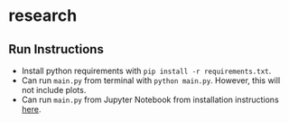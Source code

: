 # research

## Run Instructions
* Install python requirements with `pip install -r requirements.txt`.
* Can run `main.py` from terminal with `python main.py`. However, this will not include plots.
* Can run `main.py` from Jupyter Notebook from installation instructions [here](https://jupyter.org/install).
